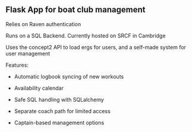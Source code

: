 ## Flask App for boat club management

Relies on Raven authentication

Runs on a SQL Backend. Currently hosted on SRCF in Cambridge

Uses the concept2 API to load ergs for users, and a self-made system for user management

Features:

- Automatic logbook syncing of new workouts

- Availability calendar

- Safe SQL handling with SQLalchemy

- Separate coach path for limited access

- Captain-based management options
